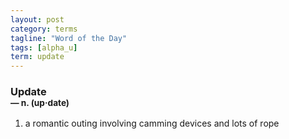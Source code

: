 ```yaml
---
layout: post
category: terms
tagline: "Word of the Day"
tags: [alpha_u]
term: update
---
```


<h3>Update<br/> <small>&mdash; n. (up<span>&middot;</span>date)</small></h3>
<p><ol><li>a romantic outing involving camming devices and lots of rope</li>
</ol></p>
